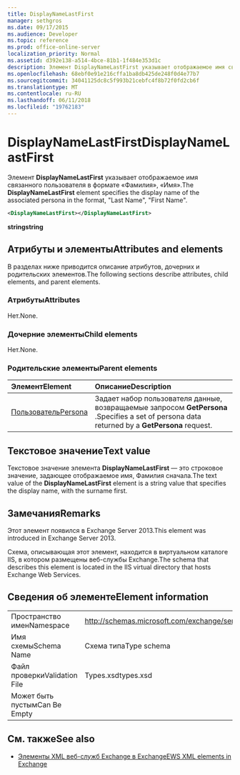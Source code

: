 ```yaml
---
title: DisplayNameLastFirst
manager: sethgros
ms.date: 09/17/2015
ms.audience: Developer
ms.topic: reference
ms.prod: office-online-server
localization_priority: Normal
ms.assetid: d392e138-a514-4bce-81b1-1f484e353d1c
description: Элемент DisplayNameLastFirst указывает отображаемое имя связанного пользователя в формате, фамилии, имени.
ms.openlocfilehash: 68ebf0e91e216cffa1ba8db425de248f0d4e77b7
ms.sourcegitcommit: 34041125dc8c5f993b21cebfc4f8b72f0fd2cb6f
ms.translationtype: MT
ms.contentlocale: ru-RU
ms.lasthandoff: 06/11/2018
ms.locfileid: "19762183"
---
```

# <a name="displaynamelastfirst"></a><span data-ttu-id="fc749-103">DisplayNameLastFirst</span><span class="sxs-lookup"><span data-stu-id="fc749-103">DisplayNameLastFirst</span></span>

<span data-ttu-id="fc749-104">Элемент **DisplayNameLastFirst** указывает отображаемое имя связанного пользователя в формате «Фамилия», «Имя».</span><span class="sxs-lookup"><span data-stu-id="fc749-104">The **DisplayNameLastFirst** element specifies the display name of the associated persona in the format, "Last Name", "First Name".</span></span> 
  
```XML
<DisplayNameLastFirst></DisplayNameLastFirst>
```

 <span data-ttu-id="fc749-105">**string**</span><span class="sxs-lookup"><span data-stu-id="fc749-105">**string**</span></span>
## <a name="attributes-and-elements"></a><span data-ttu-id="fc749-106">Атрибуты и элементы</span><span class="sxs-lookup"><span data-stu-id="fc749-106">Attributes and elements</span></span>

<span data-ttu-id="fc749-107">В разделах ниже приводится описание атрибутов, дочерних и родительских элементов.</span><span class="sxs-lookup"><span data-stu-id="fc749-107">The following sections describe attributes, child elements, and parent elements.</span></span>
  
### <a name="attributes"></a><span data-ttu-id="fc749-108">Атрибуты</span><span class="sxs-lookup"><span data-stu-id="fc749-108">Attributes</span></span>

<span data-ttu-id="fc749-109">Нет.</span><span class="sxs-lookup"><span data-stu-id="fc749-109">None.</span></span>
  
### <a name="child-elements"></a><span data-ttu-id="fc749-110">Дочерние элементы</span><span class="sxs-lookup"><span data-stu-id="fc749-110">Child elements</span></span>

<span data-ttu-id="fc749-111">Нет.</span><span class="sxs-lookup"><span data-stu-id="fc749-111">None.</span></span>
  
### <a name="parent-elements"></a><span data-ttu-id="fc749-112">Родительские элементы</span><span class="sxs-lookup"><span data-stu-id="fc749-112">Parent elements</span></span>

|<span data-ttu-id="fc749-113">**Элемент**</span><span class="sxs-lookup"><span data-stu-id="fc749-113">**Element**</span></span>|<span data-ttu-id="fc749-114">**Описание**</span><span class="sxs-lookup"><span data-stu-id="fc749-114">**Description**</span></span>|
|:-----|:-----|
|[<span data-ttu-id="fc749-115">Пользователь</span><span class="sxs-lookup"><span data-stu-id="fc749-115">Persona</span></span>](persona.md) <br/> |<span data-ttu-id="fc749-116">Задает набор пользователя данные, возвращаемые запросом **GetPersona** .</span><span class="sxs-lookup"><span data-stu-id="fc749-116">Specifies a set of persona data returned by a **GetPersona** request.</span></span>  <br/> |
   
## <a name="text-value"></a><span data-ttu-id="fc749-117">Текстовое значение</span><span class="sxs-lookup"><span data-stu-id="fc749-117">Text value</span></span>

<span data-ttu-id="fc749-118">Текстовое значение элемента **DisplayNameLastFirst** — это строковое значение, задающее отображаемое имя, Фамилия сначала.</span><span class="sxs-lookup"><span data-stu-id="fc749-118">The text value of the **DisplayNameLastFirst** element is a string value that specifies the display name, with the surname first.</span></span> 
  
## <a name="remarks"></a><span data-ttu-id="fc749-119">Замечания</span><span class="sxs-lookup"><span data-stu-id="fc749-119">Remarks</span></span>

<span data-ttu-id="fc749-120">Этот элемент появился в Exchange Server 2013.</span><span class="sxs-lookup"><span data-stu-id="fc749-120">This element was introduced in Exchange Server 2013.</span></span>
  
<span data-ttu-id="fc749-121">Схема, описывающая этот элемент, находится в виртуальном каталоге IIS, в котором размещены веб-службы Exchange.</span><span class="sxs-lookup"><span data-stu-id="fc749-121">The schema that describes this element is located in the IIS virtual directory that hosts Exchange Web Services.</span></span>
  
## <a name="element-information"></a><span data-ttu-id="fc749-122">Сведения об элементе</span><span class="sxs-lookup"><span data-stu-id="fc749-122">Element information</span></span>

|||
|:-----|:-----|
|<span data-ttu-id="fc749-123">Пространство имен</span><span class="sxs-lookup"><span data-stu-id="fc749-123">Namespace</span></span>  <br/> |http://schemas.microsoft.com/exchange/services/2006/types  <br/> |
|<span data-ttu-id="fc749-124">Имя схемы</span><span class="sxs-lookup"><span data-stu-id="fc749-124">Schema Name</span></span>  <br/> |<span data-ttu-id="fc749-125">Схема типа</span><span class="sxs-lookup"><span data-stu-id="fc749-125">Type schema</span></span>  <br/> |
|<span data-ttu-id="fc749-126">Файл проверки</span><span class="sxs-lookup"><span data-stu-id="fc749-126">Validation File</span></span>  <br/> |<span data-ttu-id="fc749-127">Types.xsd</span><span class="sxs-lookup"><span data-stu-id="fc749-127">types.xsd</span></span>  <br/> |
|<span data-ttu-id="fc749-128">Может быть пустым</span><span class="sxs-lookup"><span data-stu-id="fc749-128">Can Be Empty</span></span>  <br/> ||
   
## <a name="see-also"></a><span data-ttu-id="fc749-129">См. также</span><span class="sxs-lookup"><span data-stu-id="fc749-129">See also</span></span>

- [<span data-ttu-id="fc749-130">Элементы XML веб-служб Exchange в Exchange</span><span class="sxs-lookup"><span data-stu-id="fc749-130">EWS XML elements in Exchange</span></span>](ews-xml-elements-in-exchange.md)

